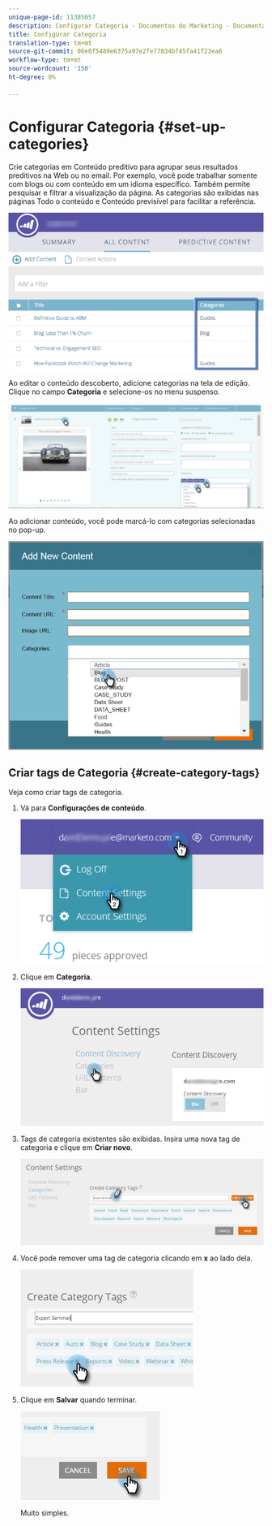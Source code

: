 ```yaml
---
unique-page-id: 11385057
description: Configurar Categoria - Documentos do Marketing - Documentação do produto
title: Configurar Categoria
translation-type: tm+mt
source-git-commit: 06e0f5489e6375a97e2fe77834bf45fa41f23ea6
workflow-type: tm+mt
source-wordcount: '150'
ht-degree: 0%

---
```



# Configurar Categoria {#set-up-categories}

Crie categorias em Conteúdo preditivo para agrupar seus resultados preditivos na Web ou no email. Por exemplo, você pode trabalhar somente com blogs ou com conteúdo em um idioma específico. Também permite pesquisar e filtrar a visualização da página.  As categorias são exibidas nas páginas Todo o conteúdo e Conteúdo previsível para facilitar a referência.

![](assets/image2017-10-3-9-3a3-3a44.png)

Ao editar o conteúdo descoberto, adicione categorias na tela de edição. Clique no campo **Categoria** e selecione-os no menu suspenso.

![](assets/two.png)

Ao adicionar conteúdo, você pode marcá-lo com categorias selecionadas no pop-up.

![](assets/add-new-content-dropdown-hand.png)

## Criar tags de Categoria {#create-category-tags}

Veja como criar tags de categoria.

1. Vá para **Configurações de conteúdo**.

   ![](assets/settings-dropdown-hand-1.png)

1. Clique em **Categoria**.

   ![](assets/content-discovery-categories-hand.png)

1. Tags de categoria existentes são exibidas. Insira uma nova tag de categoria e clique em **Criar novo**.

   ![](assets/content-settings-create-cat-tags-hand.png)

1. Você pode remover uma tag de categoria clicando em **x** ao lado dela.

   ![](assets/remove-category-tag-updated.png)

1. Clique em **Salvar** quando terminar.

   ![](assets/save-new.png)

   Muito simples.

